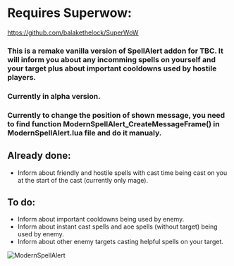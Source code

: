 # Requires Superwow:<br/>
https://github.com/balakethelock/SuperWoW

### This is a remake vanilla version of SpellAlert addon for TBC. It will inform you about any incomming spells on yourself and your target plus about important cooldowns used by hostile players.
### Currently in alpha version.
### Currently to change the position of shown message, you need to find function ModernSpellAlert_CreateMessageFrame() in ModernSpellAlert.lua file and do it manualy.

## Already done:
- Inform about friendly and hostile spells with cast time being cast on you at the start of the cast (currently only mage).
## To do:
- Inform about important cooldowns being used by enemy.
- Inform about instant cast spells and aoe spells (without target) being used by enemy.
- Inform about other enemy targets casting helpful spells on your target.
  
![ModernSpellAlert](https://github.com/user-attachments/assets/5b6506f6-1937-404b-9749-1a7fb7e175ce)
